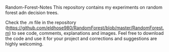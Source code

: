 Random-Forest-Notes
This repository contains my experiments on random forest adn decision trees.

Check the .m file in the repository (https://github.com/eldhose980/RandomForest/blob/master/RandomForest.m) to see code, comments, explanations and images. 
Feel free to download the code and use it for your project and corrections and suggestions are highly welcoming.

